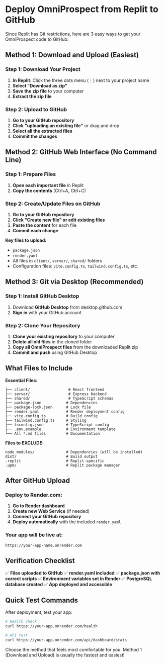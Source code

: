 # Deploy OmniProspect from Replit to GitHub

Since Replit has Git restrictions, here are 3 easy ways to get your OmniProspect code to GitHub:

## Method 1: Download and Upload (Easiest)

### Step 1: Download Your Project
1. **In Replit**: Click the three dots menu (⋮) next to your project name
2. **Select "Download as zip"**
3. **Save the zip file** to your computer
4. **Extract the zip file**

### Step 2: Upload to GitHub
1. **Go to your GitHub repository**
2. **Click "uploading an existing file"** or drag and drop
3. **Select all the extracted files**
4. **Commit the changes**

## Method 2: GitHub Web Interface (No Command Line)

### Step 1: Prepare Files
1. **Open each important file** in Replit
2. **Copy the contents** (Ctrl+A, Ctrl+C)

### Step 2: Create/Update Files on GitHub
1. **Go to your GitHub repository**
2. **Click "Create new file" or edit existing files**
3. **Paste the content** for each file
4. **Commit each change**

**Key files to upload:**
- `package.json`
- `render.yaml` 
- All files in `client/`, `server/`, `shared/` folders
- Configuration files: `vite.config.ts`, `tailwind.config.ts`, etc.

## Method 3: Git via Desktop (Recommended)

### Step 1: Install GitHub Desktop
1. Download **GitHub Desktop** from desktop.github.com
2. **Sign in** with your GitHub account

### Step 2: Clone Your Repository
1. **Clone your existing repository** to your computer
2. **Delete all old files** in the cloned folder
3. **Copy all OmniProspect files** from the downloaded Replit zip
4. **Commit and push** using GitHub Desktop

## What Files to Include

**Essential Files:**
```
├── client/                 # React frontend
├── server/                 # Express backend  
├── shared/                 # TypeScript schemas
├── package.json           # Dependencies
├── package-lock.json      # Lock file
├── render.yaml            # Render deployment config
├── vite.config.ts         # Build config
├── tailwind.config.ts     # Styling
├── tsconfig.json          # TypeScript config
├── .env.example           # Environment template
└── All *.md files         # Documentation
```

**Files to EXCLUDE:**
```
node_modules/              # Dependencies (will be installed)
dist/                      # Build output
.replit                    # Replit-specific
.upm/                      # Replit package manager
```

## After GitHub Upload

### Deploy to Render.com:
1. **Go to Render dashboard**
2. **Create new Web Service** (if needed)
3. **Connect your GitHub repository**
4. **Deploy automatically** with the included `render.yaml`

### Your app will be live at:
`https://your-app-name.onrender.com`

## Verification Checklist

✅ **Files uploaded to GitHub**
✅ **render.yaml included**
✅ **package.json with correct scripts**
✅ **Environment variables set in Render**
✅ **PostgreSQL database created**
✅ **App deployed and accessible**

## Quick Test Commands

After deployment, test your app:
```bash
# Health check
curl https://your-app.onrender.com/health

# API test  
curl https://your-app.onrender.com/api/dashboard/stats
```

Choose the method that feels most comfortable for you. Method 1 (Download and Upload) is usually the fastest and easiest!